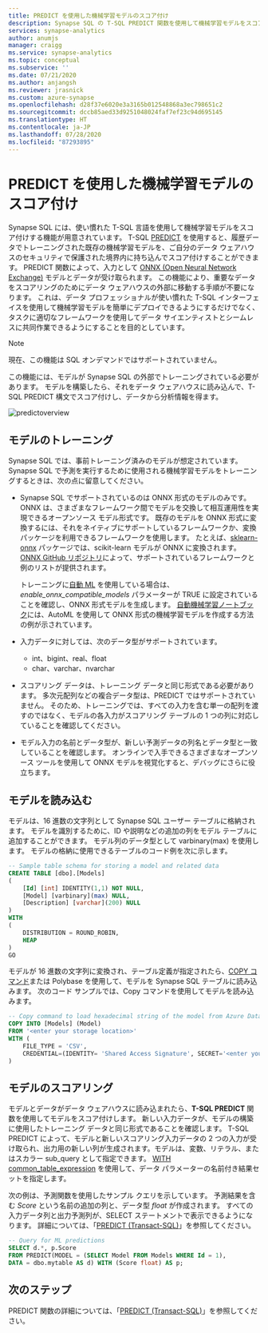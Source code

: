 ```yaml
---
title: PREDICT を使用した機械学習モデルのスコア付け
description: Synapse SQL の T-SQL PREDICT 関数を使用して機械学習モデルをスコア付けする方法について説明します。
services: synapse-analytics
author: anumjs
manager: craigg
ms.service: synapse-analytics
ms.topic: conceptual
ms.subservice: ''
ms.date: 07/21/2020
ms.author: anjangsh
ms.reviewer: jrasnick
ms.custom: azure-synapse
ms.openlocfilehash: d28f37e6020e3a3165b012548868a3ec798651c2
ms.sourcegitcommit: dccb85aed33d9251048024faf7ef23c94d695145
ms.translationtype: HT
ms.contentlocale: ja-JP
ms.lasthandoff: 07/28/2020
ms.locfileid: "87293895"
---
```

# <a name="score-machine-learning-models-with-predict"></a>PREDICT を使用した機械学習モデルのスコア付け

Synapse SQL には、使い慣れた T-SQL 言語を使用して機械学習モデルをスコア付けする機能が用意されています。 T-SQL [PREDICT](https://docs.microsoft.com/sql/t-sql/queries/predict-transact-sql?view=azure-sqldw-latest) を使用すると、履歴データでトレーニングされた既存の機械学習モデルを、ご自分のデータ ウェアハウスのセキュリティで保護された境界内に持ち込んでスコア付けすることができます。 PREDICT 関数によって、入力として [ONNX (Open Neural Network Exchange)](https://onnx.ai/) モデルとデータが受け取られます。 この機能により、重要なデータをスコアリングのためにデータ ウェアハウスの外部に移動する手順が不要になります。 これは、データ プロフェッショナルが使い慣れた T-SQL インターフェイスを使用して機械学習モデルを簡単にデプロイできるようにするだけでなく、タスクに適切なフレームワークを使用してデータ サイエンティストとシームレスに共同作業できるようにすることを目的としています。

> [!NOTE]
> 現在、この機能は SQL オンデマンドではサポートされていません。

この機能には、モデルが Synapse SQL の外部でトレーニングされている必要があります。 モデルを構築したら、それをデータ ウェアハウスに読み込んで、T-SQL PREDICT 構文でスコア付けし、データから分析情報を得ます。

![predictoverview](./media/sql-data-warehouse-predict/datawarehouse-overview.png)

## <a name="training-the-model"></a>モデルのトレーニング

Synapse SQL では、事前トレーニング済みのモデルが想定されています。 Synapse SQL で予測を実行するために使用される機械学習モデルをトレーニングするときは、次の点に留意してください。

- Synapse SQL でサポートされているのは ONNX 形式のモデルのみです。 ONNX は、さまざまなフレームワーク間でモデルを交換して相互運用性を実現できるオープンソース モデル形式です。 既存のモデルを ONNX 形式に変換するには、それをネイティブにサポートしているフレームワークか、変換パッケージを利用できるフレームワークを使用します。 たとえば、[sklearn-onnx](https://github.com/onnx/sklearn-onnx) パッケージでは、scikit-learn モデルが ONNX に変換されます。 [ONNX GitHub リポジトリ](https://github.com/onnx/tutorials#converting-to-onnx-format)によって、サポートされているフレームワークと例のリストが提供されます。

   トレーニングに[自動 ML](https://docs.microsoft.com/azure/machine-learning/concept-automated-ml) を使用している場合は、*enable_onnx_compatible_models* パラメーターが TRUE に設定されていることを確認し、ONNX 形式モデルを生成します。 [自動機械学習ノートブック](https://github.com/Azure/MachineLearningNotebooks/blob/master/how-to-use-azureml/automated-machine-learning/classification-bank-marketing-all-features/auto-ml-classification-bank-marketing-all-features.ipynb)には、AutoML を使用して ONNX 形式の機械学習モデルを作成する方法の例が示されています。

- 入力データに対しては、次のデータ型がサポートされています。
    - int、bigint、real、float
    - char、varchar、nvarchar

- スコアリング データは、トレーニング データと同じ形式である必要があります。 多次元配列などの複合データ型は、PREDICT ではサポートされていません。 そのため、トレーニングでは、すべての入力を含む単一の配列を渡すのではなく、モデルの各入力がスコアリング テーブルの 1 つの列に対応していることを確認してください。

- モデル入力の名前とデータ型が、新しい予測データの列名とデータ型と一致していることを確認します。 オンラインで入手できるさまざまなオープンソース ツールを使用して ONNX モデルを視覚化すると、デバッグにさらに役立ちます。

## <a name="loading-the-model"></a>モデルを読み込む

モデルは、16 進数の文字列として Synapse SQL ユーザー テーブルに格納されます。 モデルを識別するために、ID や説明などの追加の列をモデル テーブルに追加することができます。 モデル列のデータ型として varbinary(max) を使用します。 モデルの格納に使用できるテーブルのコード例を次に示します。

```sql
-- Sample table schema for storing a model and related data
CREATE TABLE [dbo].[Models]
(
    [Id] [int] IDENTITY(1,1) NOT NULL,
    [Model] [varbinary](max) NULL,
    [Description] [varchar](200) NULL
)
WITH
(
    DISTRIBUTION = ROUND_ROBIN,
    HEAP
)
GO

```

モデルが 16 進数の文字列に変換され、テーブル定義が指定されたら、[COPY コマンド](https://docs.microsoft.com/sql/t-sql/statements/copy-into-transact-sql?view=azure-sqldw-latest)または Polybase を使用して、モデルを Synapse SQL テーブルに読み込みます。 次のコード サンプルでは、Copy コマンドを使用してモデルを読み込みます。

```sql
-- Copy command to load hexadecimal string of the model from Azure Data Lake storage location
COPY INTO [Models] (Model)
FROM '<enter your storage location>'
WITH (
    FILE_TYPE = 'CSV',
    CREDENTIAL=(IDENTITY= 'Shared Access Signature', SECRET='<enter your storage key here>')
)
```

## <a name="scoring-the-model"></a>モデルのスコアリング

モデルとデータがデータ ウェアハウスに読み込まれたら、**T-SQL PREDICT** 関数を使用してモデルをスコア付けします。 新しい入力データが、モデルの構築に使用したトレーニング データと同じ形式であることを確認します。 T-SQL PREDICT によって、モデルと新しいスコアリング入力データの 2 つの入力が受け取られ、出力用の新しい列が生成されます。モデルは、変数、リテラル、またはスカラー sub_query として指定できます。 [WITH common_table_expression](https://docs.microsoft.com/sql/t-sql/queries/with-common-table-expression-transact-sql?view=sql-server-ver15) を使用して、データ パラメーターの名前付き結果セットを指定します。

次の例は、予測関数を使用したサンプル クエリを示しています。 予測結果を含む *Score* という名前の追加の列と、データ型 *float* が作成されます。 すべての入力データ列と出力予測列が、SELECT ステートメントで表示できるようになります。 詳細については、「[PREDICT (Transact-SQL)](https://docs.microsoft.com/sql/t-sql/queries/predict-transact-sql?view=azure-sqldw-latest)」を参照してください。

```sql
-- Query for ML predictions
SELECT d.*, p.Score
FROM PREDICT(MODEL = (SELECT Model FROM Models WHERE Id = 1),
DATA = dbo.mytable AS d) WITH (Score float) AS p;
```

## <a name="next-steps"></a>次のステップ

PREDICT 関数の詳細については、「[PREDICT (Transact-SQL)](https://docs.microsoft.com/sql/t-sql/queries/predict-transact-sql?view=azure-sqldw-latest)」を参照してください。
